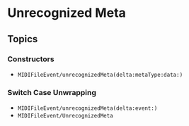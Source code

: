 # Unrecognized Meta

## Topics

### Constructors

- ``MIDIFileEvent/unrecognizedMeta(delta:metaType:data:)``

### Switch Case Unwrapping

- ``MIDIFileEvent/unrecognizedMeta(delta:event:)``
- ``MIDIFileEvent/UnrecognizedMeta``
